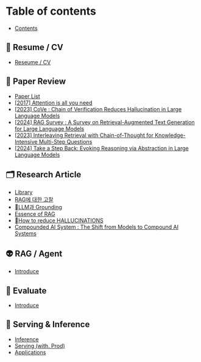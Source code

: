# Table of contents

* [Contents](README.md)

## 🥑 Resume / CV

* [Reseume / CV](resume-cv/reseume-cv.md)

## 📄 Paper Review

* [Paper List](paper-review/paper-list.md)
* [\[2017\] Attention is all you need](paper-review/2017-attention-is-all-you-need.md)
* [\[2023\] CoVe : Chain of Verification Reduces Hallucination in Large Language Models](paper-review/2023-cove-chain-of-verification-reduces-hallucination-in-large-language-models.md)
* [\[2024\] RAG Survey : A Survey on Retrieval-Augmented Text Generation for Large Language Models](paper-review/2024-rag-survey-a-survey-on-retrieval-augmented-text-generation-for-large-language-models.md)
* [\[2023\] Interleaving Retrieval with Chain-of-Thought for Knowledge-Intensive Multi-Step Questions](paper-review/2023-interleaving-retrieval-with-chain-of-thought-for-knowledge-intensive-multi-step-questions.md)
* [\[2024\] Take a Step Back: Evoking Reasoning via Abstraction in Large Language Models](paper-review/2024-take-a-step-back-evoking-reasoning-via-abstraction-in-large-language-models.md)

## 🗂️ Research Article

* [Library](research-article/library.md)
* [RAG에 대한 고찰](research-article/rag.md)
* [LLM과 Grounding](research-article/llm-grounding.md)
* [Essence of RAG](research-article/essence-of-rag.md)
* [How to reduce HALLUCINATIONS](research-article/how-to-reduce-hallucinations.md)
* [Compounded AI System : The Shift from Models to Compound AI Systems](research-article/compounded-ai-system-the-shift-from-models-to-compound-ai-systems.md)

## 👽 RAG / Agent

* [Introduce](rag-agent/introduce.md)

## 💯 Evaluate

* [Introduce](evaluate/introduce.md)

## 🌊 Serving & Inference

* [Inference](serving-and-inference/inference.md)
* [Serving (with. Prod)](serving-and-inference/serving-with.-prod.md)
* [Applications](serving-and-inference/applications.md)
